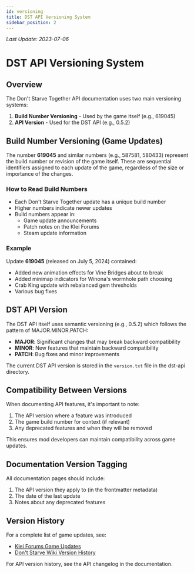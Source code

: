```yaml
---
id: versioning
title: DST API Versioning System
sidebar_position: 2
---
```

*Last Update: 2023-07-06*
# DST API Versioning System

## Overview

The Don't Starve Together API documentation uses two main versioning systems:

1. **Build Number Versioning** - Used by the game itself (e.g., 619045)
2. **API Version** - Used for the DST API (e.g., 0.5.2)

## Build Number Versioning (Game Updates)

The number **619045** and similar numbers (e.g., 587581, 580433) represent the build number or revision of the game itself. These are sequential identifiers assigned to each update of the game, regardless of the size or importance of the changes.

### How to Read Build Numbers

- Each Don't Starve Together update has a unique build number
- Higher numbers indicate newer updates
- Build numbers appear in:
  - Game update announcements
  - Patch notes on the Klei Forums
  - Steam update information

### Example

Update **619045** (released on July 5, 2024) contained:
- Added new animation effects for Vine Bridges about to break
- Added minimap indicators for Winona's wormhole path choosing
- Crab King update with rebalanced gem thresholds
- Various bug fixes

## DST API Version

The DST API itself uses semantic versioning (e.g., 0.5.2) which follows the pattern of MAJOR.MINOR.PATCH:

- **MAJOR**: Significant changes that may break backward compatibility
- **MINOR**: New features that maintain backward compatibility
- **PATCH**: Bug fixes and minor improvements

The current DST API version is stored in the `version.txt` file in the dst-api directory.

## Compatibility Between Versions

When documenting API features, it's important to note:

1. The API version where a feature was introduced
2. The game build number for context (if relevant)
3. Any deprecated features and when they will be removed

This ensures mod developers can maintain compatibility across game updates.

## Documentation Version Tagging

All documentation pages should include:

1. The API version they apply to (in the frontmatter metadata)
2. The date of the last update
3. Notes about any deprecated features

## Version History

For a complete list of game updates, see:
- [Klei Forums Game Updates](https://forums.kleientertainment.com/game-updates/dst/)
- [Don't Starve Wiki Version History](https://dontstarve.fandom.com/wiki/Don%27t_Starve_Together/Version_History)

For API version history, see the API changelog in the documentation. 